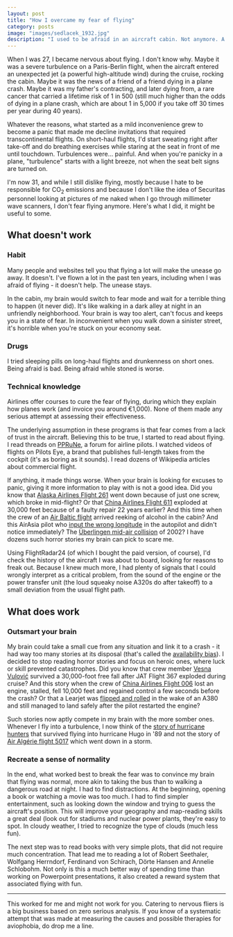 ```yaml
---
layout: post
title: "How I overcame my fear of flying"
category: posts
image: "images/sedlacek_1932.jpg"
description: "I used to be afraid in an aircraft cabin. Not anymore. A how-to guide."
---
```


When I was 27, I became nervous about flying. I don't know why. Maybe it was a severe turbulence on a Paris-Berlin flight, when the aircraft entered an unexpected jet (a powerful high-altitude wind) during the cruise, rocking the cabin. Maybe it was the news of a friend of a friend dying in a plane crash. Maybe it was my father's contracting, and later dying from, a rare cancer that carried a lifetime risk of 1 in 500 (still much higher than the odds of dying in a plane crash, which are about 1 in 5,000 if you take off 30 times per year during 40 years).

Whatever the reasons, what started as a mild inconvenience grew to become a panic that made me decline invitations that required transcontinental flights. On short-haul flights, I'd start sweating right after take-off and do breathing exercises while staring at the seat in front of me until touchdown. Turbulences were... painful. And when you're panicky in a plane, "turbulence" starts with a light breeze, not when the seat belt signs are turned on.

I'm now 31, and while I still dislike flying, mostly because I hate to be responsible for CO<sub>2</sub> emissions and because I don't like the idea of Securitas personnel looking at pictures of me naked when I go through millimeter wave scanners, I don't fear flying anymore. Here's what I did, it might be useful to some.

## What doesn't work

### Habit

Many people and websites tell you that flying a lot will make the unease go away. It doesn't. I've flown a lot in the past ten years, including when I was afraid of flying - it doesn't help. The unease stays. 

In the cabin, my brain would switch to fear mode and wait for a terrible thing to happen (it never did). It's like walking in a dark alley at night in an unfriendly neighborhood. Your brain is way too alert, can't focus and keeps you in a state of fear. In inconvenient when you walk down a sinister street, it's horrible when you're stuck on your economy seat.

### Drugs

I tried sleeping pills on long-haul flights and drunkenness on short ones. Being afraid is bad. Being afraid while stoned is worse.

### Technical knowledge

Airlines offer courses to cure the fear of flying, during which they explain how planes work (and invoice you around €1,000). None of them made any serious attempt at assessing their effectiveness. 

The underlying assumption in these programs is that fear comes from a lack of trust in the aircraft. Believing this to be true, I started to read about flying. I read threads on [PPRuNe](http://www.pprune.org/), a forum for airline pilots. I watched videos of flights on Pilots Eye, a brand that publishes full-length takes from the cockpit (it's as boring as it sounds). I read dozens of Wikipedia articles about commercial flight.

If anything, it made things worse. When your brain is looking for excuses to panic, giving it more information to play with is not a good idea. Did you know that [Alaska Airlines Flight 261](https://en.wikipedia.org/wiki/Alaska_Airlines_Flight_261) went down because of just one screw, which broke in mid-flight? Or that [China Airlines Flight 611](https://en.wikipedia.org/wiki/China_Airlines_Flight_611) exploded at 30,000 feet because of a faulty repair 22 years earlier? And this time when the crew of an [Air Baltic flight](https://www.theguardian.com/world/2015/aug/18/drunken-airbaltic-crew-included-co-pilot-at-seven-times-legal-alcohol-limit) arrived reeking of alcohol in the cabin? And this AirAsia pilot who [input the wrong longitude](http://abcnews.go.com/International/airasia-flight-traveled-wrong-direction-captain-entered-bad/story?id=41928804) in the autopilot and didn't notice immediately? The [Überlingen mid-air collision](https://en.wikipedia.org/wiki/%C3%9Cberlingen_mid-air_collision) of 2002? I have dozens such horror stories my brain can pick to scare me.

Using FlightRadar24 (of which I bought the paid version, of course), I'd check the history of the aircraft I was about to board, looking for reasons to freak out. Because I knew much more, I had plenty of signals that I could wrongly interpret as a critical problem, from the sound of the engine or the power transfer unit (the loud squeaky noise A320s do after takeoff) to a small deviation from the usual flight path.

## What does work

### Outsmart your brain

My brain could take a small cue from any situation and link it to a crash - it had way too many stories at its disposal (that's called the [availability bias](https://en.wikipedia.org/wiki/Availability_heuristic)). I decided to stop reading horror stories and focus on heroic ones, where luck or skill prevented catastrophes. Did you know that crew member [Vesna Vulović](https://en.wikipedia.org/wiki/Vesna_Vulovi%C4%87) survived a 30,000-foot free fall after JAT Flight 367 exploded during cruise? And this story when the crew of [China Airlines Flight 006](https://en.wikipedia.org/wiki/China_Airlines_Flight_006) lost an engine, stalled, fell 10,000 feet and regained control a few seconds before the crash? Or that a Learjet was [flipped and rolled](https://www.9news.com.au/world/2017/04/20/08/33/a380-wake-turbulence-flipped-and-rolled-learjet-mid-flight) in the wake of an A380 and still managed to land safely after the pilot restarted the engine?

Such stories now aptly compete in my brain with the more somber ones. Whenever I fly into a turbulence, I now think of the [story of hurricane hunters](www.wunderground.com/education/hugo1.asp) that survived flying into hurricane Hugo in '89 and not the story of [Air Algérie flight 5017](https://en.wikipedia.org/wiki/Air_Alg%C3%A9rie_Flight_5017) which went down in a storm.

### Recreate a sense of normality

In the end, what worked best to break the fear was to convince my brain that flying was normal, more akin to taking the bus than to walking a dangerous road at night. I had to find distractions. At the beginning, opening a book or watching a movie was too much. I had to find simpler entertainment, such as looking down the window and trying to guess the aircraft's position. This will improve your geography and map-reading skills a great deal (look out for stadiums and nuclear power plants, they're easy to spot. In cloudy weather, I tried to recognize the type of clouds (much less fun).

The next step was to read books with very simple plots, that did not require much concentration. That lead me to reading a lot of Robert Seethaler, Wolfgang Herrndorf, Ferdinand von Schirach, Dörte Hansen and Annelie Schlobohm. Not only is this a much better way of spending time than working on Powerpoint presentations, it also created a reward system that associated flying with fun.

***

This worked for me and might not work for you. Catering to nervous fliers is a big business based on zero serious analysis. If you know of a systematic attempt that was made at measuring the causes and possible therapies for aviophobia, do drop me a line.